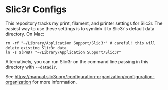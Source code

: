 # Slic3r Configs

This repository tracks my print, filament, and printer settings for Slic3r. The
easiest way to use these settings is to symlink it to Slic3r's default data
directory. On Mac:

```
rm -rf "~/Library/Application Support/Slic3r" # careful! this will delete existing Slic3r data
ln -s $(PWD) "~/Library/Application Support/Slic3r"
```

Alternatively, you can run Slic3r on the command line passing in this directory
with `--datadir`.

See https://manual.slic3r.org/configuration-organization/configuration-organization
for more information.

